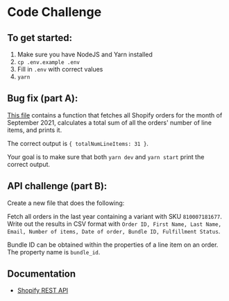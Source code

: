 # Code Challenge

## To get started:

1. Make sure you have NodeJS and Yarn installed
1. `cp .env.example .env`
1. Fill in `.env` with correct values
1. `yarn`

## Bug fix (part A):

[This file](src/index.ts) contains a function that fetches all Shopify orders for the month of September 2021, calculates a total sum of all the orders' number of line items, and prints it.

The correct output is `{ totalNumLineItems: 31 }`.

Your goal is to make sure that both `yarn dev` and `yarn start` print the correct output.

## API challenge (part B):

Create a new file that does the following:

Fetch all orders in the last year containing a variant with SKU `810007181677`. Write out the results in CSV format with `Order ID, First Name, Last Name, Email, Number of items, Date of order, Bundle ID, Fulfillment Status`.

Bundle ID can be obtained within the properties of a line item on an order. The property name is `bundle_id`.

## Documentation

- [Shopify REST API](https://shopify.dev/api/admin-rest#top)


